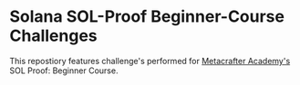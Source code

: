 # Solana SOL-Proof Beginner-Course Challenges

This repostiory features challenge's performed for [Metacrafter Academy's](https://academy.metacrafters.io/) SOL Proof: Beginner Course.
